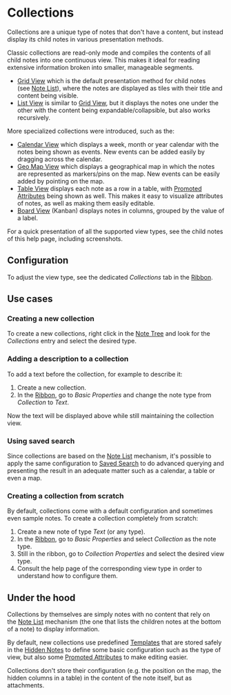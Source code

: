 # Collections
Collections are a unique type of notes that don't have a content, but instead display its child notes in various presentation methods.

Classic collections are read-only mode and compiles the contents of all child notes into one continuous view. This makes it ideal for reading extensive information broken into smaller, manageable segments.

*   <a class="reference-link" href="Collections/Grid%20View.md">Grid View</a> which is the default presentation method for child notes (see <a class="reference-link" href="../Basic%20Concepts%20and%20Features/Notes/Note%20List.md">Note List</a>), where the notes are displayed as tiles with their title and content being visible.
*   <a class="reference-link" href="Collections/List%20View.md">List View</a> is similar to <a class="reference-link" href="Collections/Grid%20View.md">Grid View</a>, but it displays the notes one under the other with the content being expandable/collapsible, but also works recursively.

More specialized collections were introduced, such as the:

*   <a class="reference-link" href="Collections/Calendar%20View.md">Calendar View</a> which displays a week, month or year calendar with the notes being shown as events. New events can be added easily by dragging across the calendar.
*   <a class="reference-link" href="Collections/Geo%20Map%20View.md">Geo Map View</a> which displays a geographical map in which the notes are represented as markers/pins on the map. New events can be easily added by pointing on the map.
*   <a class="reference-link" href="Collections/Table%20View.md">Table View</a> displays each note as a row in a table, with <a class="reference-link" href="../Advanced%20Usage/Attributes/Promoted%20Attributes.md">Promoted Attributes</a> being shown as well. This makes it easy to visualize attributes of notes, as well as making them easily editable.
*   <a class="reference-link" href="Collections/Board%20View.md">Board View</a> (Kanban) displays notes in columns, grouped by the value of a label.

For a quick presentation of all the supported view types, see the child notes of this help page, including screenshots.

## Configuration

To adjust the view type, see the dedicated _Collections_ tab in the <a class="reference-link" href="../Basic%20Concepts%20and%20Features/UI%20Elements/Ribbon.md">Ribbon</a>.

## Use cases

### Creating a new collection

To create a new collections, right click in the <a class="reference-link" href="../Basic%20Concepts%20and%20Features/UI%20Elements/Note%20Tree.md">Note Tree</a> and look for the _Collections_ entry and select the desired type.

### Adding a description to a collection

To add a text before the collection, for example to describe it:

1.  Create a new collection.
2.  In the <a class="reference-link" href="../Basic%20Concepts%20and%20Features/UI%20Elements/Ribbon.md">Ribbon</a>, go to _Basic Properties_ and change the note type from _Collection_ to _Text_.

Now the text will be displayed above while still maintaining the collection view.

### Using saved search

Since collections are based on the <a class="reference-link" href="../Basic%20Concepts%20and%20Features/Notes/Note%20List.md">Note List</a> mechanism, it's possible to apply the same configuration to <a class="reference-link" href="Saved%20Search.md">Saved Search</a> to do advanced querying and presenting the result in an adequate matter such as a calendar, a table or even a map.

### Creating a collection from scratch

By default, collections come with a default configuration and sometimes even sample notes. To create a collection completely from scratch:

1.  Create a new note of type _Text_ (or any type).
2.  In the <a class="reference-link" href="../Basic%20Concepts%20and%20Features/UI%20Elements/Ribbon.md">Ribbon</a>, go to _Basic Properties_ and select _Collection_ as the note type.
3.  Still in the ribbon, go to _Collection Properties_ and select the desired view type.
4.  Consult the help page of the corresponding view type in order to understand how to configure them.

## Under the hood

Collections by themselves are simply notes with no content that rely on the <a class="reference-link" href="../Basic%20Concepts%20and%20Features/Notes/Note%20List.md">Note List</a> mechanism (the one that lists the children notes at the bottom of a note) to display information.

By default, new collections use predefined <a class="reference-link" href="../Advanced%20Usage/Templates.md">Templates</a> that are stored safely in the <a class="reference-link" href="../Advanced%20Usage/Hidden%20Notes.md">Hidden Notes</a> to define some basic configuration such as the type of view, but also some <a class="reference-link" href="../Advanced%20Usage/Attributes/Promoted%20Attributes.md">Promoted Attributes</a> to make editing easier.

Collections don't store their configuration (e.g. the position on the map, the hidden columns in a table) in the content of the note itself, but as attachments.